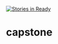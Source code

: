 [![Stories in Ready](https://badge.waffle.io/AmaxJ/capstone.png?label=ready&title=Ready)](https://waffle.io/AmaxJ/capstone)
# capstone